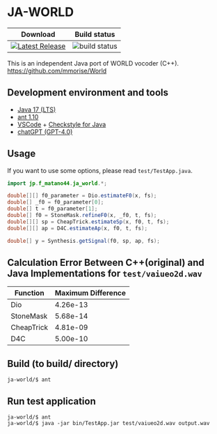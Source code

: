# JA-WORLD
 | Download | Build status |
 |-----------|-----------|
 | [![Latest Release](https://gitlab.com/f-matano44/world-for-java/-/badges/release.svg)](https://gitlab.com/f-matano44/world-for-java/-/releases) | ![build status](https://gitlab.com/f-matano44/world-for-java/badges/main/pipeline.svg) |


This is an independent Java port of WORLD vocoder (C++). <br>
https://github.com/mmorise/World <br>


## Development environment and tools
* [Java 17 (LTS)](https://adoptium.net/temurin/releases/?version=17)
* [ant 1.10](https://ant.apache.org/bindownload.cgi)
* [VSCode](https://code.visualstudio.com/) + [Checkstyle for Java](https://marketplace.visualstudio.com/items?itemName=shengchen.vscode-checkstyle)
* [chatGPT (GPT-4.0)](https://chat.openai.com/)


## Usage
If you want to use some options, please read `test/TestApp.java`.

```java
import jp.f_matano44.ja_world.*;

double[][] f0_parameter = Dio.estimateF0(x, fs);
double[] _f0 = f0_parameter[0];
double[] t = f0_parameter[1];
double[] f0 = StoneMask.refineF0(x, _f0, t, fs);
double[][] sp = CheapTrick.estimateSp(x, f0, t, fs);
double[][] ap = D4C.estimateAp(x, f0, t, fs);

double[] y = Synthesis.getSignal(f0, sp, ap, fs);
```


## Calculation Error Between C++(original) and Java Implementations for `test/vaiueo2d.wav`

| Function | Maximum Difference |
|-----------|------------|
| Dio | 4.26e-13 |
| StoneMask | 5.68e-14 |
| CheapTrick | 4.81e-09 |
| D4C | 5.00e-10 |


## Build (to build/ directory)
```SH
ja-world/$ ant
```


## Run test application
```SH
ja-world/$ ant
ja-world/$ java -jar bin/TestApp.jar test/vaiueo2d.wav output.wav
```
